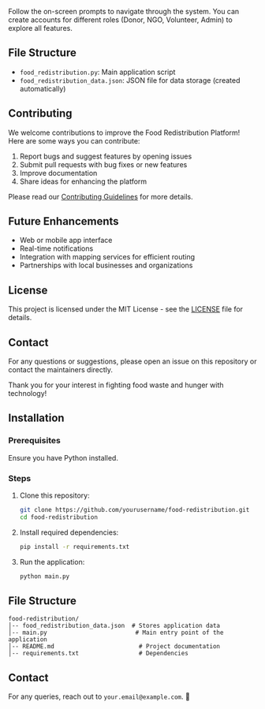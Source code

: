 
Follow the on-screen prompts to navigate through the system. You can create accounts for different roles (Donor, NGO, Volunteer, Admin) to explore all features.

## File Structure

- `food_redistribution.py`: Main application script
- `food_redistribution_data.json`: JSON file for data storage (created automatically)

## Contributing

We welcome contributions to improve the Food Redistribution Platform! Here are some ways you can contribute:

1. Report bugs and suggest features by opening issues
2. Submit pull requests with bug fixes or new features
3. Improve documentation
4. Share ideas for enhancing the platform

Please read our [Contributing Guidelines](CONTRIBUTING.md) for more details.

## Future Enhancements

- Web or mobile app interface
- Real-time notifications
- Integration with mapping services for efficient routing
- Partnerships with local businesses and organizations

## License

This project is licensed under the MIT License - see the [LICENSE](LICENSE) file for details.

## Contact

For any questions or suggestions, please open an issue on this repository or contact the maintainers directly.

Thank you for your interest in fighting food waste and hunger with technology!
## Installation
### Prerequisites
Ensure you have Python installed.

### Steps
1. Clone this repository:
   ```sh
   git clone https://github.com/yourusername/food-redistribution.git
   cd food-redistribution
   ```
2. Install required dependencies:
   ```sh
   pip install -r requirements.txt
   ```
3. Run the application:
   ```sh
   python main.py
   ```

## File Structure
```
food-redistribution/
│-- food_redistribution_data.json  # Stores application data
│-- main.py                         # Main entry point of the application
│-- README.md                        # Project documentation
│-- requirements.txt                 # Dependencies
```



## Contact
For any queries, reach out to `your.email@example.com`. 🚀
